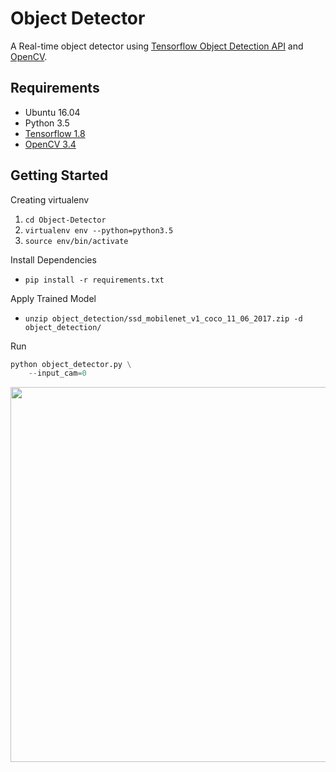 # Object Detector
A Real-time object detector using [Tensorflow Object Detection API](https://github.com/tensorflow/models/tree/master/research/object_detection) and [OpenCV](http://opencv.org/).


## Requirements
- Ubuntu 16.04
- Python 3.5
- [Tensorflow 1.8](http://yongyong-e.tistory.com/10)
- [OpenCV 3.4](http://yongyong-e.tistory.com/41)


## Getting Started
Creating virtualenv
1. `cd Object-Detector`
2. `virtualenv env --python=python3.5`
3. `source env/bin/activate`

Install Dependencies
- `pip install -r requirements.txt`

Apply Trained Model
- `unzip object_detection/ssd_mobilenet_v1_coco_11_06_2017.zip -d object_detection/`

Run
```python
python object_detector.py \
    --input_cam=0
```

<div align='center'>
  <img src='object_detection/g3doc/img/demo.gif' width='600px'>
</div></br>

